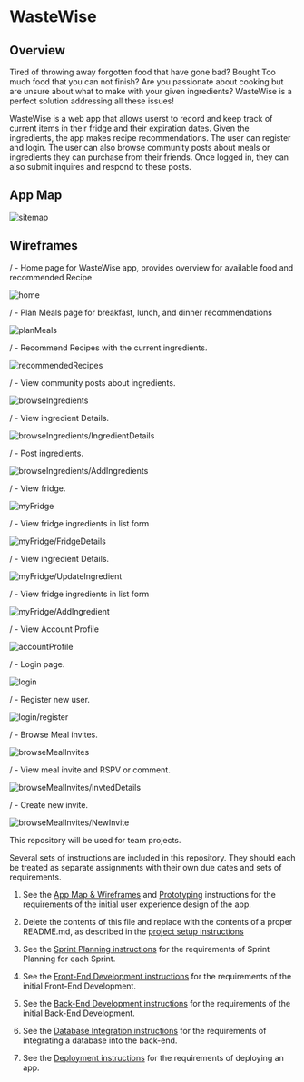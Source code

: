 # WasteWise

## Overview
Tired of throwing away forgotten food that have gone bad? Bought Too much food that you can not finish? Are you passionate about cooking but are unsure about what to make with your given ingredients? WasteWise is a perfect solution addressing all these issues! 

WasteWise is a web app that allows userst to record and keep track of current items in their fridge and their expiration dates. Given the ingredients, the app makes recipe recommendations. The user can register and login. The user can also browse community posts about meals or ingredients they can purchase from their friends. Once logged in, they can also submit inquires and respond to these posts. 

## App Map 

![sitemap](ux-design/wireframes/Site%20Map.png)

## Wireframes

/ - Home page for WasteWise app, provides overview for available food and recommended Recipe

![home](ux-design/wireframes/Plan%20Meals%20(Home%20Page).png)

/ - Plan Meals page for breakfast, lunch, and dinner recommendations

![planMeals](ux-design/wireframes/Plan%20Meals.png)

/ - Recommend Recipes with the current ingredients. 

![recommendedRecipes](ux-design/wireframes/Recommend%20Recipes.png)

/ - View community posts about ingredients. 

![browseIngredients](ux-design/wireframes/Browse%20Ingredients%20(full%20page%20ver.).png)

/ - View ingredient Details. 

![browseIngredients/IngredientDetails](ux-design/wireframes/Ingredient%20Details.png)

/ - Post ingredients. 

![browseIngredients/AddIngredients](ux-design/wireframes/Add%20ingredient.png)

/ - View fridge. 

![myFridge](ux-design/wireframes/Fridge.png)

/ - View fridge ingredients in list form

![myFridge/FridgeDetails](ux-design/wireframes/Ingredient%20Details.png)

/ - View ingredient Details. 

![myFridge/UpdateIngredient](ux-design/wireframes/Update%20Ingredient.png)

/ - View fridge ingredients in list form

![myFridge/AddIngredient](ux-design/wireframes/Add%20ingredient.png)

/ - View Account Profile

![accountProfile](ux-design/wireframes/Account%20Profile.png)

/ - Login page. 

![login](ux-design/wireframes/Log%20In.png)

/ - Register new user. 

![login/register](ux-design/wireframes/Register%20Account.png)

/ - Browse Meal invites. 

![browseMealInvites](ux-design/wireframes/Browse%20Meal%20Invites%20(short%20ver.).png)

/ - View meal invite and RSPV or comment. 

![browseMealInvites/InvtedDetails](ux-design/wireframes/Invite%20Details.png)

/ - Create new invite. 

![browseMealInvites/NewInvite](ux-design/wireframes/New%20Invite.png)


This repository will be used for team projects.

Several sets of instructions are included in this repository. They should each be treated as separate assignments with their own due dates and sets of requirements.

1. See the [App Map & Wireframes](instructions-0a-app-map-wireframes.md) and [Prototyping](./instructions-0b-prototyping.md) instructions for the requirements of the initial user experience design of the app.

1. Delete the contents of this file and replace with the contents of a proper README.md, as described in the [project setup instructions](./instructions-0c-project-setup.md)

1. See the [Sprint Planning instructions](instructions-0d-sprint-planning.md) for the requirements of Sprint Planning for each Sprint.

1. See the [Front-End Development instructions](./instructions-1-front-end.md) for the requirements of the initial Front-End Development.

1. See the [Back-End Development instructions](./instructions-2-back-end.md) for the requirements of the initial Back-End Development.

1. See the [Database Integration instructions](./instructions-3-database.md) for the requirements of integrating a database into the back-end.

1. See the [Deployment instructions](./instructions-4-deployment.md) for the requirements of deploying an app.
